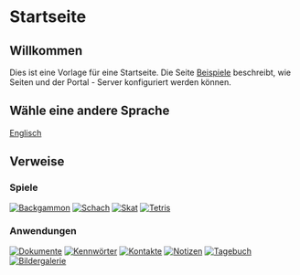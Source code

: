 # Startseite

## Willkommen

Dies ist eine Vorlage für eine Startseite.
Die Seite [Beispiele](/view?page=example) beschreibt, wie Seiten und der Portal - Server konfiguriert werden können.

## Wähle eine andere Sprache

[Englisch](/view?page=welcome&locale=en-US)

## Verweise

### Spiele

[![Backgammon](/images/buttons/gnubg-48.png "Backgammon")](/backgammon)
[![Schach](/images/buttons/gnome-chess-48.png "Schach")](/chess)
[![Skat](/images/buttons/games-card_game-48.png "Skat")](/skat)
[![Tetris](/images/buttons/gpe-tetris-48.png "Tetris")](/tetris)

### Anwendungen

[![Dokumente](/images/buttons/gftp-48.png "Dokumente")](/documents)
[![Kennwörter](/images/buttons/document-decrypt-3-48.png "Kennw&ouml;rter")](/password)
[![Kontakte](/images/buttons/user-new-3-48.png "Kontakte")](/contacts)
[![Notizen](/images/buttons/notepad-48.png "Notizen")](/notes)
[![Tagebuch](/images/buttons/gnome-blog-48.png "Tagebuch")](/diary)
[![Bildergalerie](/images/buttons/internet-mail-7-48.png "Bildergalerie")](/slideshow?shuffle=false)

